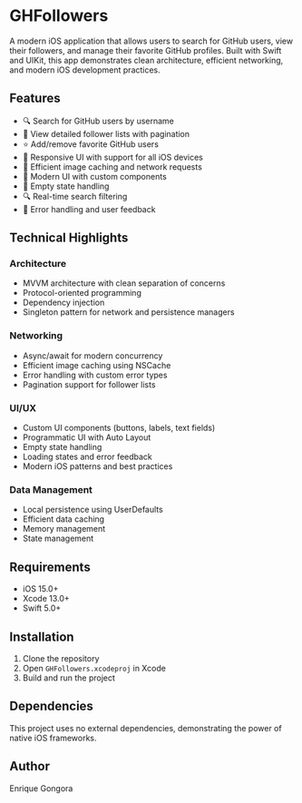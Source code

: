 # GHFollowers

A modern iOS application that allows users to search for GitHub users, view their followers, and manage their favorite GitHub profiles. Built with Swift and UIKit, this app demonstrates clean architecture, efficient networking, and modern iOS development practices.

## Features

- 🔍 Search for GitHub users by username
- 👥 View detailed follower lists with pagination
- ⭐️ Add/remove favorite GitHub users
- 📱 Responsive UI with support for all iOS devices
- 🔄 Efficient image caching and network requests
- 🎨 Modern UI with custom components
- 📱 Empty state handling
- 🔍 Real-time search filtering
- 🎯 Error handling and user feedback

## Technical Highlights

### Architecture
- MVVM architecture with clean separation of concerns
- Protocol-oriented programming
- Dependency injection
- Singleton pattern for network and persistence managers

### Networking
- Async/await for modern concurrency
- Efficient image caching using NSCache
- Error handling with custom error types
- Pagination support for follower lists

### UI/UX
- Custom UI components (buttons, labels, text fields)
- Programmatic UI with Auto Layout
- Empty state handling
- Loading states and error feedback
- Modern iOS patterns and best practices

### Data Management
- Local persistence using UserDefaults
- Efficient data caching
- Memory management
- State management

## Requirements

- iOS 15.0+
- Xcode 13.0+
- Swift 5.0+

## Installation

1. Clone the repository
2. Open `GHFollowers.xcodeproj` in Xcode
3. Build and run the project

## Dependencies

This project uses no external dependencies, demonstrating the power of native iOS frameworks.

## Author

Enrique Gongora